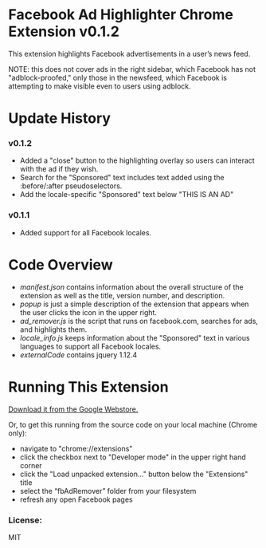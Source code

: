 # Facebook Ad Highlighter Chrome Extension v0.1.2

This extension highlights Facebook advertisements in a user’s news feed.

NOTE: this does not cover ads in the right sidebar, which Facebook has not
"adblock-proofed," only those in the newsfeed, which Facebook is attempting to
make visible even to users using adblock.

# Update History

### v0.1.2
- Added a "close" button to the highlighting overlay so users can interact with the ad if they wish.
- Search for the "Sponsored" text includes text added using the :before/:after pseudoselectors.
- Add the locale-specific "Sponsored" text below "THIS IS AN AD"

### v0.1.1
- Added support for all Facebook locales.


# Code Overview

- *manifest.json* contains information about the overall structure of the extension as well as the title, version number, and description.
- *popup* is just a simple description of the extension that appears when the user clicks the icon in the upper right.
- *ad_remover.js* is the script that runs on facebook.com, searches for ads, and highlights them.
- *locale_info.js* keeps information about the "Sponsored" text in various languages to support all Facebook locales.
- *externalCode* contains jquery 1.12.4

# Running This Extension

[Download it from the Google Webstore.](https://chrome.google.com/webstore/detail/facebook-ad-highlighter/mcdgjlkefibpdnepeljmlfkbbbpkoamf?hl=en-US&gl=US)


Or, to get this running from the source code on your local machine (Chrome only):

- navigate to "chrome://extensions"
- click the checkbox next to "Developer mode" in the upper right hand corner
- click the "Load unpacked extension..." button below the "Extensions" title
- select the “fbAdRemover” folder from your filesystem
- refresh any open Facebook pages


### License:
MIT
